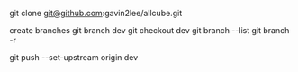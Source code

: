 git clone git@github.com:gavin2lee/allcube.git

create branches
git branch dev
git checkout dev
git branch --list
git branch -r


git push --set-upstream origin dev
